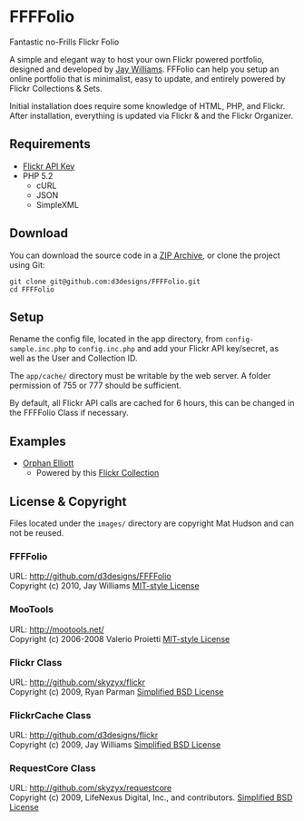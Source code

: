 # FFFFolio

Fantastic no-Frills Flickr Folio

A simple and elegant way to host your own Flickr powered portfolio, designed and developed by [Jay Williams](http://myd3.com/).
FFFolio can help you setup an online portfolio that is minimalist, easy to update, and entirely powered by Flickr Collections & Sets.

Initial installation does require some knowledge of HTML, PHP, and Flickr. After installation, everything is updated via Flickr & and the Flickr Organizer.

## Requirements

* [Flickr API Key](http://www.flickr.com/services/apps/create/apply)
* PHP 5.2
	* cURL
	* JSON
	* SimpleXML

## Download

You can download the source code in a [ZIP Archive](http://github.com/d3designs/FFFFolio/zipball/master), or clone the project using Git:

	git clone git@github.com:d3designs/FFFFolio.git
	cd FFFFolio

## Setup

Rename the config file, located in the app directory, from `config-sample.inc.php` to `config.inc.php` and add your Flickr API key/secret, as well as the User and Collection ID.

The `app/cache/` directory must be writable by the web server. A folder permission of 755 or 777 should be sufficient.

By default, all Flickr API calls are cached for 6 hours, this can be changed in the FFFFolio Class if necessary.

## Examples

* [Orphan Elliott](http://theorphanelliott.com/)
	* Powered by this [Flickr Collection](http://www.flickr.com/photos/prismkiller/collections/72157623399341629/) 

## License & Copyright

Files located under the `images/` directory are copyright Mat Hudson and can not be reused.

### FFFFolio

URL: <http://github.com/d3designs/FFFFolio>  
Copyright (c) 2010, Jay Williams [MIT-style License](http://www.opensource.org/licenses/mit-license.php)

### MooTools

URL: <http://mootools.net/>  
Copyright (c) 2006-2008 Valerio Proietti [MIT-style License](http://www.opensource.org/licenses/mit-license.php)

### Flickr Class

URL: <http://github.com/skyzyx/flickr>  
Copyright (c) 2009, Ryan Parman [Simplified BSD License](http://opensource.org/licenses/bsd-license.php)

### FlickrCache Class

URL: <http://github.com/d3designs/flickr>  
Copyright (c) 2009, Jay Williams [Simplified BSD License](http://opensource.org/licenses/bsd-license.php)

### RequestCore Class

URL: <http://github.com/skyzyx/requestcore>  
Copyright (c) 2009, LifeNexus Digital, Inc., and contributors. [Simplified BSD License](http://opensource.org/licenses/bsd-license.php)

